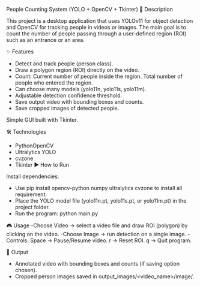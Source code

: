 People Counting System (YOLO + OpenCV + Tkinter)
📌 Description

This project is a desktop application that uses YOLOv11 for object detection and OpenCV for tracking people in videos or images.
The main goal is to count the number of people passing through a user-defined region (ROI) such as an entrance or an area.

✨ Features

- Detect and track people (person class).
- Draw a polygon region (ROI) directly on the video.
- Count:
  Current number of people inside the region.
  Total number of people who entered the region.
- Can choose many models (yolo11n, yolo11s, yolo11m).
- Adjustable detection confidence threshold.
- Save output video with bounding boxes and counts.
- Save cropped images of detected people.

Simple GUI built with Tkinter.

🛠️ Technologies
- PythonOpenCV
- Ultralytics YOLO
- cvzone
- Tkinter
▶️ How to Run

Install dependencies:
- Use pip install opencv-python numpy ultralytics cvzone to install all requirement.
- Place the YOLO model file (yolo11n.pt, yolo11s.pt, or yolo11m.pt) in the project folder.
- Run the program: python main.py

🎮 Usage
-Choose Video → select a video file and draw ROI (polygon) by clicking on the video.
-Choose Image → run detection on a single image.
-Controls: Space → Pause/Resume video.
           r → Reset ROI.
           q → Quit program.

📂 Output
- Annotated video with bounding boxes and counts (if saving option chosen).
- Cropped person images saved in output_images/<video_name>/image/.
